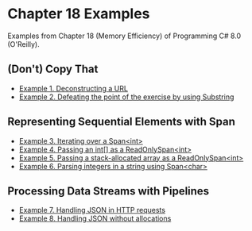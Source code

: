 # Chapter 18 Examples

Examples from Chapter 18 (Memory Efficiency) of Programming C# 8.0 (O'Reilly).

## (Don't) Copy That

* [Example 1. Deconstructing a URL](Efficiency/Inefficiency/Program.cs#L9-L13)
* [Example 2. Defeating the point of the exercise by using Substring](Efficiency/Inefficiency/Program.cs#L16-L17)

## Representing Sequential Elements with Span<T>

* [Example 3. Iterating over a Span&lt;int&gt;](Efficiency/UsingSpan/Program.cs#L18-L26)
* [Example 4. Passing an int[] as a ReadOnlySpan&lt;int&gt;](Efficiency/UsingSpan/Program.cs#L9)
* [Example 5. Passing a stack-allocated array as a ReadOnlySpan&lt;int&gt;](Efficiency/UsingSpan/Program.cs#L11-L12)
* [Example 6. Parsing integers in a string using Span&lt;char&gt;](Efficiency/UsingSpan/Program.cs#L14-L15)

## Processing Data Streams with Pipelines

* [Example 7. Handling JSON in HTTP requests](Efficiency/JsonWebApp/Controllers/JobController.cs#L17-L31)
* [Example 8. Handling JSON without allocations](Efficiency/JsonWebApp/Controllers/JobController.cs#L41-L143)
